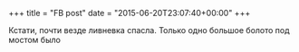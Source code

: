+++
title = "FB post"
date = "2015-06-20T23:07:40+00:00"
+++

Кстати, почти везде ливневка спасла. Только одно большое болото под мостом было



